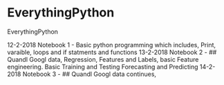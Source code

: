 # EverythingPython
EverythingPython

12-2-2018 Notebook 1 -  Basic python programming which includes, Print, varaible, loops and if statments and functions
13-2-2018 Notebook 2 - ## Quandl Googl data, Regression, Features and Labels, basic Feature engineering. Basic Training and Testing Forecasting and Predicting
14-2-2018 Notebook 3 -  ## Quandl Googl data continues, 
